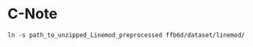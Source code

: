 # C-Note

  ```shell
  ln -s path_to_unzipped_Linemod_preprocessed ffb6d/dataset/linemod/
  ```
  
  
<p><code here></a></p>
